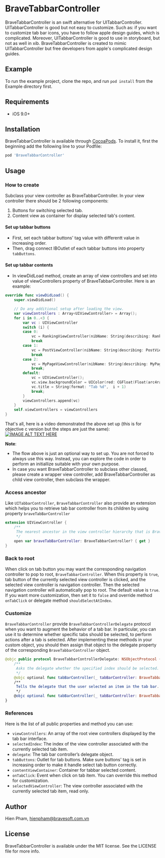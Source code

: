 # BraveTabbarController

BraveTabbarController is an swift alternative for UITabbarController. UITabbarController is good but not easy to customize. Such as: if you want to customize tab bar icons, you have to follow apple design guides, which is complicated. Moreover, UITabbarController is good to use in storyboard, but not as well in xib. BraveTabbarController is created to mimic UITabbarController but free developers from apple's complicated design guides.

## Example

To run the example project, clone the repo, and run `pod install` from the Example directory first.

## Requirements
- iOS 9.0+

## Installation

BraveTabbarController is available through [CocoaPods](https://cocoapods.org). To install it, first the beginning add the following line to your Podfile:  
```ruby
pod 'BraveTabbarController'
```

## Usage

### How to create

Subclass your view controller as BraveTabbarController. In your view controller there should be 2 following components: 
1. Buttons for switching selected tab.
2. Content view as container for display selected tab's content.

#### Set up tabbar buttons
- First, set each tabbar buttons' tag value with differentt value in increasing order. 
- Then, drag connect IBOutlet of each tabbar buttons into property `tabButtons`.

#### Set up tabbar contents
- In viewDidLoad method, create an array of view controllers and set into value of viewControllers property of BraveTabbarController. Here is an example:  

```swift
override func viewDidLoad() {
    super.viewDidLoad()

    // Do any additional setup after loading the view.
    var viewControllers : Array<UIViewController> = Array();
    for i in 0..<3 {
        var vc : UIViewController
        switch (i) {
        case 0:
            vc = RankingViewController(nibName: String(describing: RankingViewController.self), bundle:nil)
            break
        case 1:
            vc = PostViewController(nibName: String(describing: PostViewController.self), bundle:nil)
            break
        case 2:
            vc = MyPageViewController(nibName: String(describing: MyPageViewController.self), bundle:nil)
            break;
        default:
            vc = UIViewController();
            vc.view.backgroundColor = UIColor(red: CGFloat(Float(arc4random()) / Float(UINT32_MAX)), green: CGFloat(Float(arc4random()) / Float(UINT32_MAX)), blue: CGFloat(Float(arc4random()) / Float(UINT32_MAX)), alpha: 1);
            vc.title = String(format: "Tab %d",  i + 1)
            break;
        }
        viewControllers.append(vc)
    }
    self.viewControllers = viewControllers
}
```

That's all, here is a video demonstrated the above set up (this is for objective c version but the steps are just the same):  
[![IMAGE ALT TEXT HERE](http://i3.ytimg.com/vi/jREqJEXATCY/hqdefault.jpg)](https://youtu.be/jREqJEXATCY)

**Note**: 
- The flow above is just an optional way to set up. You are not forced to always use this way. Instead, you can explore the code in order to perform an initiallize suitable with your own purpose.
- In case you want BraveTabbarController to subclass other classed, please create a wrapper view controller, add BraveTabbarController as child view controller, then subclass the wrapper.

### Access ancestor
Like `UITabbarController`, `BraveTabbarController` also provide an extension which helps you to retrieve tab bar controller from its children by using property `braveTabBarController`
```swift
extension UIViewController {
    /**
     The nearest ancestor in the view controller hierarchy that is BraveTabbarController.
     */
    open var braveTabBarController: BraveTabbarController? { get }
}
```

### Back to root
When click on tab button you may want the corresponding navigation controller to pop to root, `BraveTabbarController`. When this property is `true`, tab button of the currently selected view controller is clicked, and the selected view controller is navigation controller. Then the selected navigation controller will automatically pop to root. The default value is `true`.
If you want more customization, then set it to `false` and override method `onTabClick` or delegate method `shouldSelectAtIndex`.

### Customize
`BraveTabbarController` provide `BraveTabbarControllerDelegate` protocol when you want to augment the behavior of a tab bar. In particular, you can use it to determine whether specific tabs should be selected, to perform actions after a tab is selected. After implementing these methods in your custom object, you should then assign that object to the delegate property of the corresponding `BraveTabbarController` object.
```swift
@objc public protocol BraveTabbarControllerDelegate: NSObjectProtocol {
    /**
     Asks the delegate whether the specified index should be selected.
     */
    @objc optional func tabBarController(_ tabBarController: BraveTabbarController, shouldSelectAtIndex selectedIndex: Int) -> Bool
    /**
     Tells the delegate that the user selected an item in the tab bar.
     */
    @objc optional func tabBarController(_ tabBarController: BraveTabbarController, didSelectAtIndex selectedIndex: Int)
}
```

### References
Here is the list of all public properties and method you can use:
- `viewControllers`:  An array of the root view controllers displayed by the tab bar interface.
- `selectedIndex`:  The index of the view controller associated with the currently selected tab item.
- `delegate`: The tab bar controller’s delegate object.
- `tabButtons`: Outlet for tab buttons. Make sure buttons' tag is set in increasing order to make it handle select tab button correctly.
- `contentViewContainer`: Container for tabbar selected content.
- `onTabClick`: Event when click on tab item. You can override this method for customization.
- `selectedViewController`: The view controller associated with the currently selected tab item, read only.

## Author

Hien Pham, hienpham@bravesoft.com.vn

## License

BraveTabbarController is available under the MIT license. See the LICENSE file for more info.

